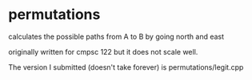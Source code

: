 # permutations
calculates the possible paths from A to B by going north and east

originally written for cmpsc 122 but it does not scale well. 

The version I submitted (doesn't take forever) is permutations/legit.cpp
